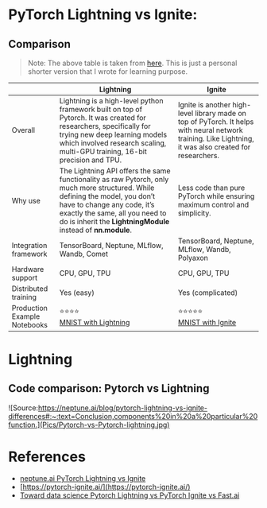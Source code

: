 # PyTorch Lightning vs Ignite:

## Comparison 

>Note: The above table is taken from [here](https://neptune.ai/blog/pytorch-lightning-vs-ignite-differences#:~:text=Conclusion,components%20in%20a%20particular%20function.). This is just a personal shorter version that I wrote for learning purpose.

|         | Lightning | Ignite
|---------| ---------| --------|
Overall| Lightning is a high-level python framework built on top of Pytorch. It was created for researchers, specifically for trying new deep learning models which involved research scaling, multi-GPU training, 16-bit precision and TPU.|Ignite is another high-level library made on top of PyTorch. It helps with neural network training. Like Lightning, it was also created for researchers.
Why use| The Lightning API offers the same functionality as raw Pytorch, only much more structured. While defining the model, you don’t have to change any code, it’s exactly the same, all you need to do is inherit the **LightningModule** instead of **nn.module**.| Less code than pure PyTorch while ensuring maximum control and simplicity. 
Integration framework | TensorBoard, Neptune, MLflow, Wandb, Comet| TensorBoard, Neptune, MLflow, Wandb, Polyaxon|
Hardware support      | CPU, GPU, TPU                              |  CPU, GPU, TPU|
Distributed training|Yes (easy)|Yes (complicated)|
Production Example Notebooks|⭐⭐⭐⭐ <br>[MNIST with Lightning](https://pytorch-lightning.readthedocs.io/en/latest/notebooks/lightning_examples/mnist-hello-world.html)|⭐⭐⭐⭐⭐ <br>[MNIST with Ignite](https://github.com/pytorch/ignite/blob/master/examples/notebooks/FashionMNIST.ipynb)|

# Lightning

## Code comparison: Pytorch vs Lightning

![Source:https://neptune.ai/blog/pytorch-lightning-vs-ignite-differences#:~:text=Conclusion,components%20in%20a%20particular%20function.](Pics/Pytorch-vs-Pytorch-lightning.jpg)


# References
- [neptune.ai PyTorch Lightning vs Ignite](https://neptune.ai/blog/pytorch-lightning-vs-ignite-differences#:~:text=Conclusion,components%20in%20a%20particular%20function.)
- [https://pytorch-ignite.ai/](https://pytorch-ignite.ai/)
- [Toward data science Pytorch Lightning vs PyTorch Ignite vs Fast.ai](https://towardsdatascience.com/pytorch-lightning-vs-pytorch-ignite-vs-fast-ai-61dc7480ad8a)


